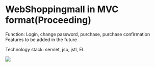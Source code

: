 <h1>WebShoppingmall in MVC format(Proceeding)</h1>
<p>Function: Login, change password, purchase, purchase confirmation
Features to be added in the future</p>
<p>Technology stack: servlet, jsp, jstl, EL</p>
<img src="https://github.com/ksw1912/JSP-BootStrap-ShoppingMall/assets/150943603/46ccc5b6-794e-499a-98aa-932ade3eb04e">
